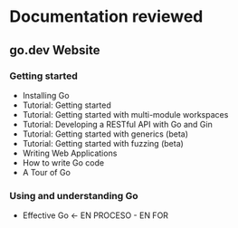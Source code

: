 # Documentation reviewed

## go.dev Website

### Getting started
* Installing Go
* Tutorial: Getting started
* Tutorial: Getting started with multi-module workspaces
* Tutorial: Developing a RESTful API with Go and Gin
* Tutorial: Getting started with generics (beta)
* Tutorial: Getting started with fuzzing (beta)
* Writing Web Applications
* How to write Go code
* A Tour of Go

### Using and understanding Go
* Effective Go <- EN PROCESO - EN FOR
